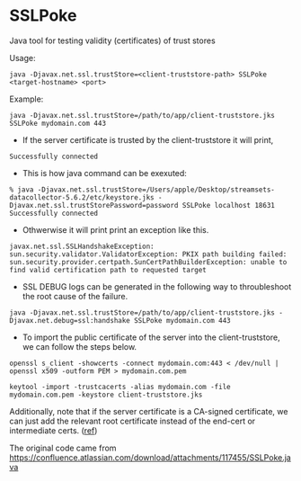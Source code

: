 # SSLPoke
Java tool for testing validity (certificates) of trust stores

Usage:
```
java -Djavax.net.ssl.trustStore=<client-truststore-path> SSLPoke <target-hostname> <port>
```
Example:
```
java -Djavax.net.ssl.trustStore=/path/to/app/client-truststore.jks SSLPoke mydomain.com 443
```

- If the server certificate is trusted by the client-truststore it will print,
```
Successfully connected
```
- This is how java command can be exexuted:

```
% java -Djavax.net.ssl.trustStore=/Users/apple/Desktop/streamsets-datacollector-5.6.2/etc/keystore.jks -Djavax.net.ssl.trustStorePassword=password SSLPoke localhost 18631
Successfully connected
```
- Othwerwise it will print print an exception like this.
```
javax.net.ssl.SSLHandshakeException: sun.security.validator.ValidatorException: PKIX path building failed:
sun.security.provider.certpath.SunCertPathBuilderException: unable to find valid certification path to requested target
```

- SSL DEBUG logs can be generated in the following way to throubleshoot the root cause of the failure.
```
java -Djavax.net.ssl.trustStore=/path/to/app/client-truststore.jks -Djavax.net.debug=ssl:handshake SSLPoke mydomain.com 443
```

- To import the public certificate of the server into the client-truststore, we can follow the steps below.

```
openssl s_client -showcerts -connect mydomain.com:443 < /dev/null | openssl x509 -outform PEM > mydomain.com.pem

keytool -import -trustcacerts -alias mydomain.com -file mydomain.com.pem -keystore client-truststore.jks
```

Additionally, note that if the server certificate is a CA-signed certificate, we can just add the relevant root certificate instead of the end-cert or intermediate certs. ([ref](https://security.stackexchange.com/questions/119460/do-i-put-my-subordinate-intermediate-or-root-ca-certificate-in-my-truststore))

The original code came from https://confluence.atlassian.com/download/attachments/117455/SSLPoke.java
